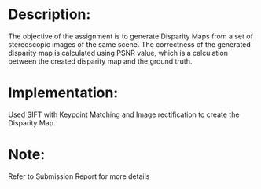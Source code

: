 # Description: 
The objective of the assignment is to generate Disparity Maps from a set of stereoscopic
images of the same scene. The correctness of the generated disparity map is calculated
using PSNR value, which is a calculation between the created disparity map and the ground
truth.

# Implementation: 
Used SIFT with Keypoint Matching and Image rectification to create the Disparity Map.

# Note: 
Refer to Submission Report for more details
